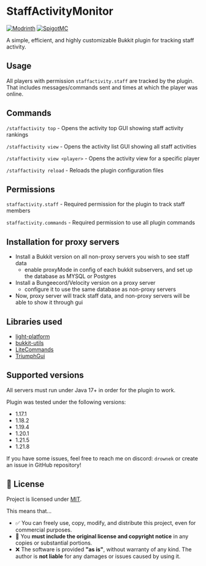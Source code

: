 # StaffActivityMonitor
[![Modrinth](https://img.shields.io/badge/Available_on-Modrinth-light_green)](https://modrinth.com/plugin/staffactivitymonitor/) [![SpigotMC](https://img.shields.io/badge/Available_on-SpigotMC-orange)](https://www.spigotmc.org/resources/staffactivitymonitor.126807/)

A simple, efficient, and highly customizable Bukkit plugin for tracking staff activity.

## Usage
All players with permission `staffactivity.staff` are tracked by the plugin.
That includes messages/commands sent and times at which the player was online.

## Commands

`/staffactivity top` - Opens the activity top GUI showing staff activity rankings

`/staffactivity view` - Opens the activity list GUI showing all staff activities

`/staffactivity view <player>` - Opens the activity view for a specific player

`/staffactivity reload` - Reloads the plugin configuration files  

## Permissions

`staffactivity.staff` - Required permission for the plugin to track staff members

`staffactivity.commands` - Required permission to use all plugin commands

## Installation for proxy servers
* Install a Bukkit version on all non-proxy servers you wish to see staff data
  * enable proxyMode in config of each bukkit subservers, and set up the database as MYSQL or Postgres
* Install a Bungeecord/Velocity version on a proxy server
  * configure it to use the same database as non-proxy servers
* Now, proxy server will track staff data, and non-proxy servers will be able to show it through gui

## Libraries used

- [light-platform](https://github.com/Drownek/light-platform)
- [bukkit-utils](https://github.com/Drownek/bukkit-utils)
- [LiteCommands](https://github.com/Rollczi/LiteCommands)
- [TriumphGui](https://github.com/TriumphTeam/triumph-gui)

## Supported versions
All servers must run under Java 17+ in order for the plugin to work.

Plugin was tested under the following versions:
- 1.17.1
- 1.18.2
- 1.19.4
- 1.20.1
- 1.21.5
- 1.21.8

If you have some issues, feel free to reach me on discord: `drownek` or create an issue in GitHub repository!

## 📜 License

Project is licensed under [MIT](https://choosealicense.com/licenses/mit/).

This means that...

- ✅ You can freely use, copy, modify, and distribute this project, even for commercial purposes.
- 🧾 You **must include the original license and copyright notice** in any copies or substantial portions.
- ❌ The software is provided **"as is"**, without warranty of any kind. The author is **not liable** for any damages or issues caused by using it.
